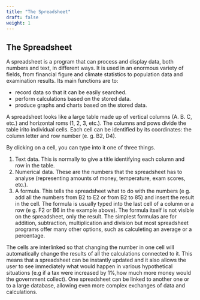```yaml
---
title: "The Spreadsheet"
draft: false
weight: 1
---
```


## The Spreadsheet

A spreadsheet is a program that can process and display data, both numbers and text, in different ways. It is used in an enormous variety of fields, from financial figure and climate statistics to population data and examination results. Its main functions are to:

- record data so that it can be easily searched.
- perform calculations based on the stored data.
- produce graphs and charts based on the stored data.

A spreadsheet looks like a large table made up of vertical columns (A. B. C, etc.) and horizontal roms (1, 2, 3, etc.). The columns and pows divide the table irito individual cells. Each cell can be identified by its coordinates: the column letter and row number (e. g. B2, D4).

By clicking on a cell, you can type into it one of three things.

1. Text data. This is normally to give a title identifying each column and row in the table.
2. Numerical data. These are the numbers that the spreadsheet has to analyse (representing amounts of money, temperature, exam scores, etc.).
3. A formula. This tells the spreadsheet what to do with the numbers (e g. add all the numbers from B2 to E2 or from B2 to 85) and insert the result in the
cell. The formula is usually typed into the last cell of a column or a row (e g. F2 or B6 in the example above). The formula itself is not visible on the spreadsheet, only the result. The simplest formulas are for addition, subtraction, multiplication and division but most spreadsheet programs offer many other options, such as calculeting an average or a percentage.

The cells are interlinked so that changing the number in one cell will automatically change the results of all the calculations connected to it. This means that a spreadsheet can be instantly updated and it also allows the user to see immediately what would happen in various hypothetical situations (e.g if a tax were increased by 1%,how much more money would the government collect). One spreadsheet can be linked to another one or to a large database, allowing even more complex exchanges of data and calculations.
